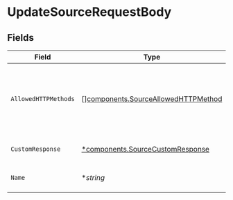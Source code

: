 # UpdateSourceRequestBody


## Fields

| Field                                                                                      | Type                                                                                       | Required                                                                                   | Description                                                                                |
| ------------------------------------------------------------------------------------------ | ------------------------------------------------------------------------------------------ | ------------------------------------------------------------------------------------------ | ------------------------------------------------------------------------------------------ |
| `AllowedHTTPMethods`                                                                       | [][components.SourceAllowedHTTPMethod](../../models/components/sourceallowedhttpmethod.md) | :heavy_minus_sign:                                                                         | List of allowed HTTP methods. Defaults to PUT, POST, PATCH, DELETE.                        |
| `CustomResponse`                                                                           | [*components.SourceCustomResponse](../../models/components/sourcecustomresponse.md)        | :heavy_minus_sign:                                                                         | Custom response object                                                                     |
| `Name`                                                                                     | **string*                                                                                  | :heavy_minus_sign:                                                                         | A unique name for the source                                                               |